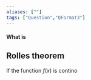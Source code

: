 ```yaml
---
aliases: [""]
tags: ["Question","QFormat3"]
---
```


#### What is
## Rolles theorem

If the function $f(x)$ is contino
